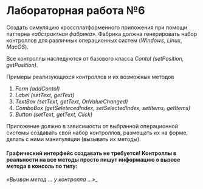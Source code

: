# Лабораторная работа №6
Создать симуляцию кроссплатформенного приложения при помощи паттерна
_«абстрактная фабрика»_. Фабрика должна генерировать набор контроллов 
для различных операционных систем (_Windows_, _Linux_, _MacOS_).

Все контроллы наследуются от базового класса
_Contol_ _(setPosition, getPosition)_.

Примеры реализующихся контроллов и их возможных методов
1) _Form (addContol)_
2) _Label (setText, getText)_
3) _TextBox (setText, getText, OnValueChanged)_
4) _ComboBox (getSeletecedIndex, setSelectedIndex, setItems, getItems)_
5) _Button (setText, getText, Click)_

Приложение должно в зависимости от выбранной операционной системы 
создавать свой набор контроллов, размещать их на форме, делать с 
ними манипуляции (вызывать их методы).

#### Графический интерфейс создавать не требуется! Контроллы в реальности на все методы просто пишут информацию о вызове метода в консоль по типу:
_«Вызван метод ... у контролла ...»__
